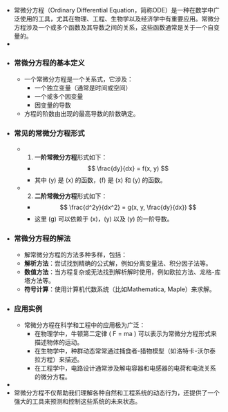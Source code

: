 - 常微分方程（Ordinary Differential Equation，简称ODE）是一种在数学中广泛使用的工具，尤其在物理、工程、生物学以及经济学中有重要应用。常微分方程涉及一个或多个函数及其导数之间的关系，这些函数通常是关于一个自变量的。
-
- ### 常微分方程的基本定义
	- 一个常微分方程是一个关系式，它涉及：
		- 一个独立变量（通常是时间或空间）
		- 一个或多个因变量
		- 因变量的导数
	- 方程的阶数由出现的最高导数的阶数确定。
- ### 常见的常微分方程形式
	- 1. **一阶常微分方程**形式如下：
		- $$
		   \frac{dy}{dx} = f(x, y)
		   $$
		- 其中 \(y\) 是 \(x\) 的函数，\(f\) 是 \(x\) 和 \(y\) 的函数。
	- 2. **二阶常微分方程**形式如下：
		- $$
		   \frac{d^2y}{dx^2} = g(x, y, \frac{dy}{dx})
		   $$
		- 这里 \(g\) 可以依赖于 \(x\)，\(y\) 以及 \(y\) 的一阶导数。
- ### 常微分方程的解法
	- 解常微分方程的方法多种多样，包括：
	- **解析方法**：尝试找到精确的公式解，例如分离变量法、积分因子法等。
	- **数值方法**：当方程复杂或无法找到解析解时使用，例如欧拉方法、龙格-库塔方法等。
	- **符号计算**：使用计算机代数系统（比如Mathematica, Maple）来求解。
- ### 应用实例
	- 常微分方程在科学和工程中的应用极为广泛：
		- 在物理学中，牛顿第二定律 \( F = ma \) 可以表示为常微分方程形式来描述物体的运动。
		- 在生物学中，种群动态常常通过捕食者-猎物模型（如洛特卡-沃尔泰拉方程）来描述。
		- 在工程学中，电路设计通常涉及解电容器和电感器的电荷和电流关系的微分方程。
-
- 常微分方程不仅帮助我们理解各种自然和工程系统的动态行为，还提供了一个强大的工具来预测和控制这些系统的未来状态。
